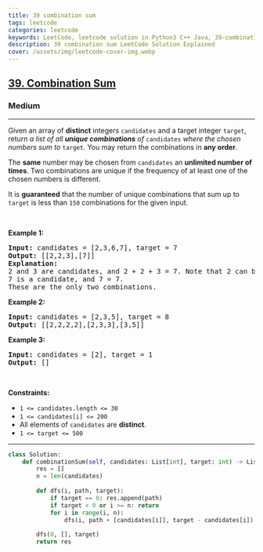 ```yaml
---
title: 39 combination sum
tags: leetcode
categories: leetcode
keywords: LeetCode, leetcode solution in Python3 C++ Java, 39-combination-sum solution
description: 39 combination sum LeetCode Solution Explained
cover: /assets/img/leetcode-cover-img.webp
---
```





<h2><a href="https://leetcode.com/problems/combination-sum/">39. Combination Sum</a></h2><h3>Medium</h3><hr><div><p>Given an array of <strong>distinct</strong> integers <code>candidates</code> and a target integer <code>target</code>, return <em>a list of all <strong>unique combinations</strong> of </em><code>candidates</code><em> where the chosen numbers sum to </em><code>target</code><em>.</em> You may return the combinations in <strong>any order</strong>.</p>

<p>The <strong>same</strong> number may be chosen from <code>candidates</code> an <strong>unlimited number of times</strong>. Two combinations are unique if the frequency of at least one of the chosen numbers is different.</p>

<p>It is <strong>guaranteed</strong> that the number of unique combinations that sum up to <code>target</code> is less than <code>150</code> combinations for the given input.</p>

<p>&nbsp;</p>
<p><strong>Example 1:</strong></p>

<pre><strong>Input:</strong> candidates = [2,3,6,7], target = 7
<strong>Output:</strong> [[2,2,3],[7]]
<strong>Explanation:</strong>
2 and 3 are candidates, and 2 + 2 + 3 = 7. Note that 2 can be used multiple times.
7 is a candidate, and 7 = 7.
These are the only two combinations.
</pre>

<p><strong>Example 2:</strong></p>

<pre><strong>Input:</strong> candidates = [2,3,5], target = 8
<strong>Output:</strong> [[2,2,2,2],[2,3,3],[3,5]]
</pre>

<p><strong>Example 3:</strong></p>

<pre><strong>Input:</strong> candidates = [2], target = 1
<strong>Output:</strong> []
</pre>

<p>&nbsp;</p>
<p><strong>Constraints:</strong></p>

<ul>
	<li><code>1 &lt;= candidates.length &lt;= 30</code></li>
	<li><code>1 &lt;= candidates[i] &lt;= 200</code></li>
	<li>All elements of <code>candidates</code> are <strong>distinct</strong>.</li>
	<li><code>1 &lt;= target &lt;= 500</code></li>
</ul>
</div>

---




```python
class Solution:
    def combinationSum(self, candidates: List[int], target: int) -> List[List[int]]:
        res = []
        n = len(candidates)
        
        def dfs(i, path, target):
            if target == 0: res.append(path)
            if target < 0 or i >= n: return
            for i in range(i, n):
                dfs(i, path + [candidates[i]], target - candidates[i])
        
        dfs(0, [], target)
        return res
    
    
```
